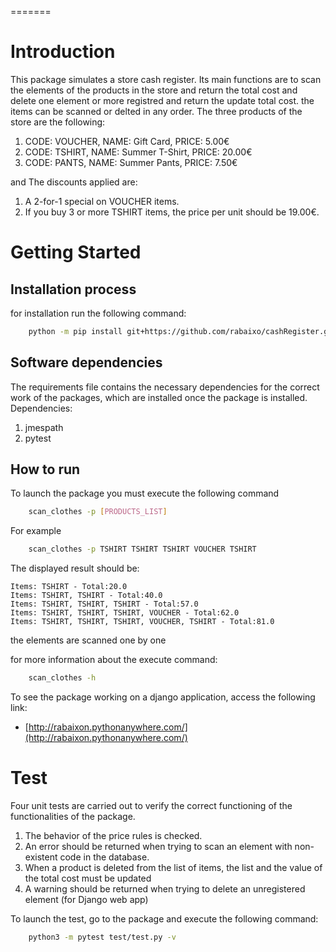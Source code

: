 =======
# Introduction
This package simulates a store cash register. Its main functions are to scan the elements of the products in the store and return the total cost and delete one element or more registred and return the update total cost. the items can be scanned or delted in any order.
The three products of the store are the following:

1. CODE: VOUCHER, NAME: Gift Card, PRICE: 5.00€
2. CODE: TSHIRT, NAME: Summer T-Shirt, PRICE: 20.00€
3. CODE: PANTS, NAME: Summer Pants, PRICE: 7.50€

and The discounts applied are:

1. A 2-for-1 special on VOUCHER items.
2. If you buy 3 or more TSHIRT items, the price per unit should be 19.00€.

# Getting Started

##	Installation process

for installation run the following command:

```bash
    python -m pip install git+https://github.com/rabaixo/cashRegister.git
```

## Software dependencies
The requirements file contains the necessary dependencies for the correct work of the packages, which are installed once the package is installed.
Dependencies:

1.	jmespath
2.	pytest

## How to run

To launch the package you must execute the following command

```bash
    scan_clothes -p [PRODUCTS_LIST]
```

For example

```bash
    scan_clothes -p TSHIRT TSHIRT TSHIRT VOUCHER TSHIRT
```

The displayed result should be:

    Items: TSHIRT - Total:20.0
    Items: TSHIRT, TSHIRT - Total:40.0
    Items: TSHIRT, TSHIRT, TSHIRT - Total:57.0
    Items: TSHIRT, TSHIRT, TSHIRT, VOUCHER - Total:62.0
    Items: TSHIRT, TSHIRT, TSHIRT, VOUCHER, TSHIRT - Total:81.0

the elements are scanned one by one

for more information about the execute command:

```bash
    scan_clothes -h
```

To see the package working on a django application, access the following link:

- [http://rabaixon.pythonanywhere.com/](http://rabaixon.pythonanywhere.com/)


#  Test
Four unit tests are carried out to verify the correct functioning of the functionalities of the package.

1. The behavior of the price rules is checked.
2. An error should be returned when trying to scan an element with non-existent code in the database.
3. When a product is deleted from the list of items, the list and the value of the total cost must be updated
4. A warning should be returned when trying to delete an unregistered element (for Django web app)

To launch the test, go to the package and execute the following command:

```bash
    python3 -m pytest test/test.py -v
```

